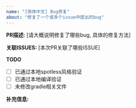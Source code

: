 ```yaml
---
name: "[简体中文] Bug修复"
about: "修复了一个或多个issue中提出的bug"
---
```

**PR描述:** [请大概说明修复了哪些bug, 具体的修复方法]

**关联ISSUES:** [本次PR关联了哪些ISSUE]

**TODO**
- [ ] 已通过本地spotless风格验证
- [ ] 已通过本地编译验证
- [ ] 未修改gradle相关文件

**补充信息:**
